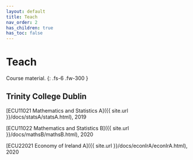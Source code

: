 ```yaml
---
layout: default
title: Teach
nav_order: 2
has_children: true
has_toc: false
---
```


# Teach

Course material.
{: .fs-6 .fw-300 }

## Trinity College Dublin

[ECU11021 Mathematics and Statistics A]({{ site.url }}/docs/statsA/statsA.html), 2019

[ECU11022 Mathematics and Statistics B]({{ site.url }}/docs/mathsB/mathsB.html), 2020

[ECU22021 Economy of Ireland A]({{ site.url }}/docs/econIrA/econIrA.html), 2020